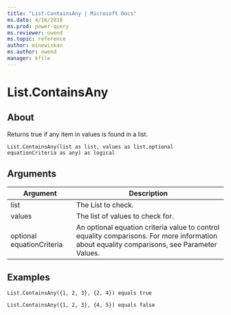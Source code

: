 ```yaml
---
title: "List.ContainsAny | Microsoft Docs"
ms.date: 4/16/2018
ms.prod: power-query
ms.reviewer: owend
ms.topic: reference
author: minewiskan
ms.author: owend
manager: kfile
---
```

# List.ContainsAny

  
## About  
Returns true if any item in values is found in a list.  
  
```  
List.ContainsAny(list as list, values as list,optional equationCriteria as any) as logical  
```  
  
## Arguments  
  
|Argument|Description|  
|------------|---------------|  
|list|The List to check.|  
|values|The list of values to check for.|  
|optional equationCriteria|An optional equation criteria value to control equality comparisons. For more information about equality comparisons, see Parameter Values.|  
  
## Examples  
  
```  
List.ContainsAny({1, 2, 3}, {2, 4}) equals true  
```  
  
```  
List.ContainsAny({1, 2, 3}, {4, 5}) equals false  
```  
